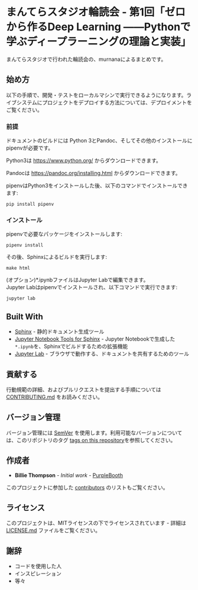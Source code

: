 # まんてらスタジオ輪読会 - 第1回「ゼロから作るDeep Learning ――Pythonで学ぶディープラーニングの理論と実装」

まんてらスタジオで行われた輪読会の、murnanaによるまとめです。

## 始め方

以下の手順で、開発・テストをローカルマシンで実行できるようになります。ライブシステムにプロジェクトをデプロイする方法については、デプロイメントをご覧ください。

### 前提

ドキュメントのビルドには Python 3とPandoc、そしてその他のインストールにpipenvが必要です。

Python3は https://www.python.org/ からダウンロードできます。

Pandocは https://pandoc.org/installing.html からダウンロードできます。

pipenvはPython3をインストールした後、以下のコマンドでインストールできます:
```
pip install pipenv
```

### インストール

pipenvで必要なパッケージをインストールします:
```
pipenv install
```

その後、Sphinxによるビルドを実行します:
```
make html
```

(オプション)*.ipynbファイルはJupyter Labで編集できます。  
Jupyter Labはpipenvでインストールされ、以下コマンドで実行できます:
```
jupyter lab
```


## Built With

* [Sphinx](https://www.sphinx-doc.org/ja/master/) - 静的ドキュメント生成ツール
* [Jupyter Notebook Tools for Sphinx](https://nbsphinx.readthedocs.io/en/0.7.0/) - Jupyter Notebookで生成した`*.ipynb`を、Sphinxでビルドするための拡張機能
* [Jupyter Lab](https://jupyterlab.readthedocs.io/en/stable/) - ブラウザで動作する、ドキュメントを共有するためのツール

## 貢献する

行動規範の詳細、およびプルリクエストを提出する手順については [CONTRIBUTING.md](https://gist.github.com/PurpleBooth/b24679402957c63ec426) をお読みください。

## バージョン管理

バージョン管理には [SemVer](http://semver.org/) を使用します。利用可能なバージョンについては、このリポジトリのタグ [tags on this repository](https://github.com/your/project/tags)を参照してください。 

## 作成者

* **Billie Thompson** - *Initial work* - [PurpleBooth](https://github.com/PurpleBooth)

このプロジェクトに参加した [contributors](https://github.com/your/project/contributors) のリストもご覧ください。

## ライセンス

このプロジェクトは、MITライセンスの下でライセンスされています - 詳細は [LICENSE.md](LICENSE.md) ファイルをご覧ください。

## 謝辞

* コードを使用した人
* インスピレーション
* 等々

